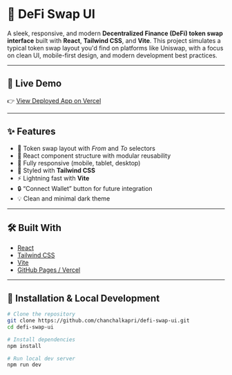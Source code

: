 # 💱 DeFi Swap UI

A sleek, responsive, and modern **Decentralized Finance (DeFi) token swap interface** built with **React**, **Tailwind CSS**, and **Vite**. This project simulates a typical token swap layout you'd find on platforms like Uniswap, with a focus on clean UI, mobile-first design, and modern development best practices.

---

## 🚀 Live Demo

👉 [View Deployed App on Vercel](https://defi-swap-ui.vercel.app)

---


## ✨ Features

- 🔁 Token swap layout with *From* and *To* selectors
- 🧠 React component structure with modular reusability
- 📱 Fully responsive (mobile, tablet, desktop)
- 🎨 Styled with **Tailwind CSS**
- ⚡️ Lightning fast with **Vite**
- 🔒 “Connect Wallet” button for future integration
- 💡 Clean and minimal dark theme

---

## 🛠️ Built With

- [React](https://reactjs.org/)
- [Tailwind CSS](https://tailwindcss.com/)
- [Vite](https://vitejs.dev/)
- [GitHub Pages / Vercel](https://vercel.com/)

---

## 🧪 Installation & Local Development

```bash
# Clone the repository
git clone https://github.com/chanchalkapri/defi-swap-ui.git
cd defi-swap-ui

# Install dependencies
npm install

# Run local dev server
npm run dev
